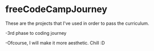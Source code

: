 # freeCodeCampJourney
These are the projects that I've used in order to pass the curriculum.

-3rd phase to coding journey


-Ofcourse, I will make it more aesthetic. Chill :D
